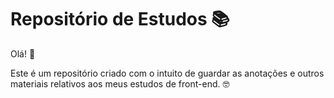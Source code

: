 # Repositório de Estudos :books:
Olá! :wave:

Este é um repositório criado com o intuito de guardar as anotações e outros materiais relativos aos meus estudos de front-end. :nerd_face:

